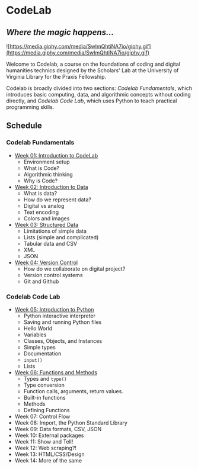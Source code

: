 # CodeLab
## *Where the magic happens...*

![https://media.giphy.com/media/SwImQhtiNA7io/giphy.gif](https://media.giphy.com/media/SwImQhtiNA7io/giphy.gif)

Welcome to Codelab, a course on the foundations of coding and digital humanities technics designed by the Scholars' Lab at the University of Virginia Library for the Praxis Fellowship.

Codelab is broadly divided into two sections: _Codelab Fundamentals_, which introduces basic computing, data, and algorithmic concepts without coding directly, and _Codelab Code Lab_, which uses Python to teach practical programming skills.

## Schedule

### Codelab Fundamentals
* [Week 01: Introduction to CodeLab](Week01/README.md)
  * Environment setup
  * What is Code?
  * Algorithmic thinking
  * Why is Code?
* [Week 02: Introduction to Data](Week02/README.md)
  * What is data?
  * How do we represent data?
  * Digital vs analog
  * Text encoding
  * Colors and images
* [Week 03: Structured Data](Week03/README.md)
  * Limitations of simple data
  * Lists (simple and complicated)
  * Tabular data and CSV
  * XML
  * JSON
* [Week 04: Version Control](Week04/README.md)
  * How do we collaborate on digital project?
  * Version control systems
  * Git and Github

### Codelab Code Lab
* [Week 05: Introduction to Python](Week05/README.md)
  * Python interactive interpreter
  * Saving and running Python files
  * Hello World
  * Variables
  * Classes, Objects, and Instances
  * Simple types
  * Documentation
  * `input()`
  * Lists
* [Week 06: Functions and Methods](Week06/README.md)
  * Types and `type()`
  * Type conversion
  * Function calls, arguments, return values.
  * Built-in functions
  * Methods
  * Defining Functions
* Week 07: Control Flow
* Week 08: Import, the Python Standard Library 
* Week 09: Data formats, CSV, JSON
* Week 10: External packages
* Week 11: Show and Tell!
* Week 12: Web scraping?!
* Week 13: HTML/CSS/Design
* Week 14: More of the same
